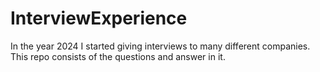 # InterviewExperience
In the year 2024 I started giving interviews to many different companies. This repo consists of the questions and answer in it.

